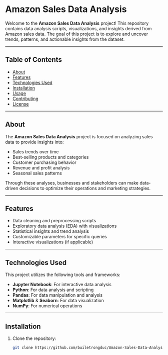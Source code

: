 # Amazon Sales Data Analysis

Welcome to the **Amazon Sales Data Analysis** project! This repository contains data analysis scripts, visualizations, and insights derived from Amazon sales data. The goal of this project is to explore and uncover trends, patterns, and actionable insights from the dataset.

---

## Table of Contents

- [About](#about)
- [Features](#features)
- [Technologies Used](#technologies-used)
- [Installation](#installation)
- [Usage](#usage)
- [Contributing](#contributing)
- [License](#license)

---

## About

The **Amazon Sales Data Analysis** project is focused on analyzing sales data to provide insights into:
- Sales trends over time
- Best-selling products and categories
- Customer purchasing behavior
- Revenue and profit analysis
- Seasonal sales patterns

Through these analyses, businesses and stakeholders can make data-driven decisions to optimize their operations and marketing strategies.

---

## Features

- Data cleaning and preprocessing scripts
- Exploratory data analysis (EDA) with visualizations
- Statistical insights and trend analysis
- Customizable parameters for specific queries
- Interactive visualizations (if applicable)

---

## Technologies Used

This project utilizes the following tools and frameworks:

- **Jupyter Notebook**: For interactive data analysis
- **Python**: For data analysis and scripting
- **Pandas**: For data manipulation and analysis
- **Matplotlib** & **Seaborn**: For data visualization
- **NumPy**: For numerical operations

---

## Installation

1. Clone the repository:
   ```bash
   git clone https://github.com/builetrongduc/Amazon-Sales-Data-Analysis.git
